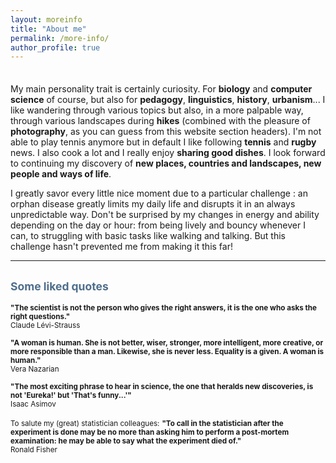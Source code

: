 ```yaml
---
layout: moreinfo
title: "About me"
permalink: /more-info/
author_profile: true
---
```


<div style="padding-top:0.5em;"></div>

My main personality trait is certainly <span class=important>curiosity</span>. For **biology** and **computer science** of course, but also for **pedagogy**, **linguistics**, **history**, **urbanism**... I like wandering through various topics but also, in a more palpable way, through various landscapes during **hikes** (combined with the pleasure of **photography**, as you can guess from this website section headers). I'm not able to play tennis anymore but in default I like following **tennis** and **rugby** news. I also cook a lot and I really enjoy **sharing good dishes**. I look forward to continuing my discovery of **new places, countries and landscapes, new people and ways of life**.

I greatly savor every little nice moment due to a particular challenge : an orphan disease greatly limits my daily life and disrupts it in an always unpredictable way. Don't be surprised by my changes in energy and ability depending on the day or hour: from being lively and bouncy whenever I can, to struggling with basic tasks like walking and talking. But this challenge hasn't prevented me from making it this far!

<hr class="hr_gradient" />

## <span style="color: #4f6e8c; font-size:smaller;">Some liked quotes</span>

<span style="font-size:smaller;">**"The scientist is not the person who gives the right answers, it is the one who asks the right questions."**  
Claude Lévi-Strauss</span>

<span style="font-size:smaller;">**"A woman is human. She is not better, wiser, stronger, more intelligent, more creative, or more responsible than a man. Likewise, she is never less. Equality is a given. A woman is human."**  
Vera Nazarian</span>

<span style="font-size:smaller;">**"The most exciting phrase to hear in science, the one that heralds new discoveries, is not 'Eureka!' but 'That's funny...'"**  
Isaac Asimov</span>

<span style="font-size:smaller;">To salute my (great) statistician colleagues:</span> 
<span style="font-size:smaller;">**"To call in the statistician after the experiment is done may be no more than asking him to perform a post-mortem examination: he may be able to say what the experiment died of."**  
Ronald Fisher</span>

